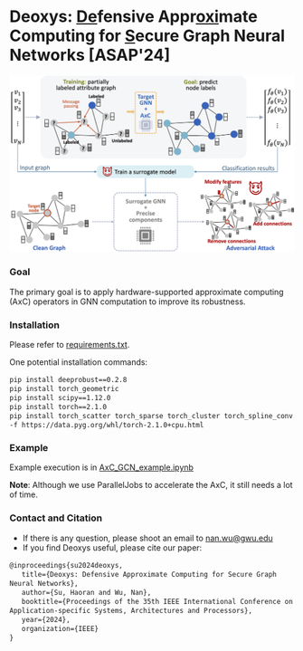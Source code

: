 # Deoxys: <u>De</u>fensive Appr<u>oxi</u>mate Computing for <u>S</u>ecure Graph Neural Networks [ASAP'24]

![title](images/overview.png)

### Goal
The primary goal is to apply hardware-supported approximate computing (AxC) operators in GNN computation to improve its robustness.

### Installation
Please refer to [requirements.txt](requirements.txt).

One potential installation commands:
```
pip install deeprobust==0.2.8
pip install torch_geometric     
pip install scipy==1.12.0   
pip install torch==2.1.0 
pip install torch_scatter torch_sparse torch_cluster torch_spline_conv -f https://data.pyg.org/whl/torch-2.1.0+cpu.html
```

### Example
Example execution is in [AxC_GCN_example.ipynb](examples/AxC_GCN_example.ipynb)

**Note**: Although we use ParallelJobs to accelerate the AxC, it still needs a lot of time.

### Contact and Citation
* If there is any question, please shoot an email to nan.wu@gwu.edu
* If you find Deoxys useful, please cite our paper:
```
@inproceedings{su2024deoxys,
   title={Deoxys: Defensive Approximate Computing for Secure Graph Neural Networks},
   author={Su, Haoran and Wu, Nan},
   booktitle={Proceedings of the 35th IEEE International Conference on Application-specific Systems, Architectures and Processors},
   year={2024},
   organization={IEEE}
}
```